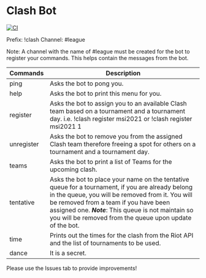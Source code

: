 # Clash Bot

[![CI](https://github.com/Poss111/clash-bot/actions/workflows/build.yml/badge.svg?branch=master)](https://github.com/Poss111/clash-bot/actions/workflows/build.yml)

Prefix: !clash
Channel: #league

Note: A channel with the name of #league must be created for the bot to register your commands. This helps contain the messages from the bot.

| Commands | Description |
| -------- | ----------- |
| ping     | Asks the bot to pong you. | 
| help | Asks the bot to print this menu for you. |
| register | Asks the bot to assign you to an available Clash team based on a tournament and a tournament day. i.e. !clash register msi2021 or !clash register msi2021 1 |
| unregister | Asks the bot to remove you from the assigned Clash team therefore freeing a spot for others on a tournament and a tournament day. | 
| teams | Asks the bot to print a list of Teams for the upcoming clash. | 
| tentative | Asks the bot to place your name on the tentative queue for a tournament, if you are already belong in the queue, you will be removed from it. You will be removed from a team if you have been assigned one. ***Note***: This queue is not maintain so you will be removed from the queue upon update of the bot. | 
| time | Prints out the times for the clash from the Riot API and the list of tournaments to be used. |
| dance | It is a secret. |

Please use the Issues tab to provide improvements!

